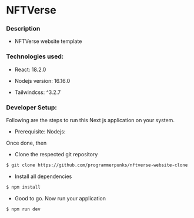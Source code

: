 # NFTVerse

### Description

- NFTVerse website template

### Technologies used:

- React: 18.2.0

- Nodejs version: 16.16.0

- Tailwindcss: ^3.2.7

### Developer Setup:

Following are the steps to run this Next js application on your system.

- Prerequisite: Nodejs:

Once done, then

- Clone the respected git repository

```sh
$ git clone https://github.com/programmerpunks/nftverse-website-clone
```

- Install all dependencies

```sh
$ npm install
```

- Good to go. Now run your application

```sh
$ npm run dev
```
